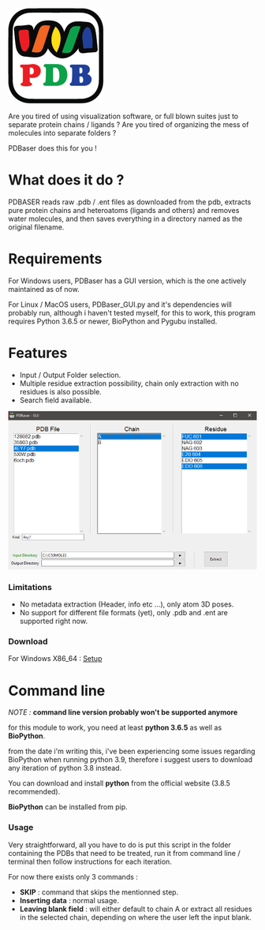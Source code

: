 ![mainicon](GUI/icon.png?raw=true)

Are you tired of using visualization software, or full blown suites just to separate protein chains / ligands ?
Are you tired of organizing the mess of molecules into separate folders ?

PDBaser does this for you !


# What does it do ?

PDBASER reads raw .pdb / .ent files as downloaded from the pdb, extracts pure protein chains and heteroatoms (ligands and others) and removes water molecules, and then saves everything in a directory named as the original filename.



# Requirements

For Windows users, PDBaser has a GUI version, which is the one actively maintained as of now.

For Linux / MacOS users, PDBaser_GUI.py and it's dependencies will probably run, although i haven't tested myself, for this to work, this program requires Python 3.6.5 or newer, BioPython and Pygubu installed. 

# Features

- Input / Output Folder selection.
- Multiple residue extraction possibility, chain only extraction with no residues is also possible.
- Search field available.

![Screenshot](GUI/pdbaser.PNG?raw=true)

### Limitations

- No metadata extraction (Header, info etc ...), only atom 3D poses.
- No support for different file formats (yet), only .pdb and .ent are supported right now.

### Download

For Windows X86_64 : [Setup](https://github.com/mimminou/PDBASER/releases/download/v1.0/PDBaser_Win_x86_Setup.zip)


# Command line

*NOTE :* **command line version probably won't be supported anymore**

for this module to work, you need at least **python 3.6.5** as well as **BioPython**.

from the date i'm writing this, i've been experiencing some issues regarding BioPython when running python 3.9, therefore i suggest users to download any iteration of python 3.8 instead.

You can download and install **python** from the official website (3.8.5 recommended).

**BioPython** can be installed from pip.



### Usage

Very straightforward, all you have to do is put this script in the folder containing the PDBs that need to be treated, run it from command line / terminal then follow instructions for each iteration.

For now there exists only 3 commands :

- **SKIP** : command that skips the mentionned step.
- **Inserting data** : normal usage.
- **Leaving blank field** : will either default to chain A or extract all residues in the selected chain, depending on where the user left the input blank.

